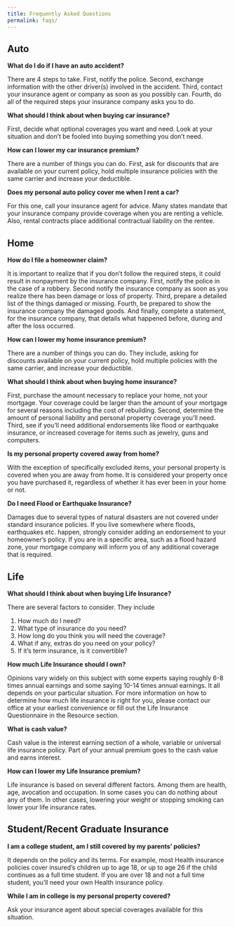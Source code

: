 ```yaml
---
title: Frequently Asked Questions
permalink: faqs/
---
```

## Auto

**What do I do if I have an auto accident?**

There are 4 steps to take. First, notify the police. Second, exchange information with the other driver(s) involved in the accident. Third, contact your insurance agent or company as soon as you possibly can. Fourth, do all of the required steps your insurance company asks you to do.

**What should I think about when buying car insurance?**

First, decide what optional coverages you want and need. Look at your situation and don’t be fooled into buying something you don’t need.

**How can I lower my car insurance premium?**

There are a number of things you can do. First, ask for discounts that are available on your current policy, hold multiple insurance policies with the same carrier and increase your deductible.

**Does my personal auto policy cover me when I rent a car?**

For this one, call your insurance agent for advice. Many states mandate that your insurance company provide coverage when you are renting a vehicle. Also, rental contracts place additional contractual liability on the rentee.

## Home

**How do I file a homeowner claim?**

It is important to realize that if you don’t follow the required steps, it could result in nonpayment by the insurance company. First, notify the police in the case of a robbery. Second notify the insurance company as soon as you realize there has been damage or loss of property. Third, prepare a detailed list of the things damaged or missing. Fourth, be prepared to show the insurance company the damaged goods. And finally, complete a statement, for the insurance company, that details what happened before, during and after the loss occurred.

**How can I lower my home insurance premium?**

There are a number of things you can do. They include, asking for discounts available on your current policy, hold multiple policies with the same carrier, and increase your deductible.

**What should I think about when buying home insurance?**

First, purchase the amount necessary to replace your home, not your mortgage. Your coverage could be larger than the amount of your mortgage for several reasons including the cost of rebuilding. Second, determine the amount of personal liability and personal property coverage you’ll need. Third, see if you’ll need additional endorsements like flood or earthquake insurance, or increased coverage for items such as jewelry, guns and computers.

**Is my personal property covered away from home?**

With the exception of specifically excluded items, your personal property is covered when you are away from home. It is considered your property once you have purchased it, regardless of whether it has ever been in your home or not.

**Do I need Flood or Earthquake Insurance?**

Damages due to several types of natural disasters are not covered under standard insurance policies. If you live somewhere where floods, earthquakes etc. happen, strongly consider adding an endorsement to your homeowner’s policy. If you are in a specific area, such as a flood hazard zone, your mortgage company will inform you of any additional coverage that is required.

## Life

**What should I think about when buying Life Insurance?**

There are several factors to consider. They include

1. How much do I need?
2. What type of insurance do you need?
3. How long do you think you will need the coverage?
4. What if any, extras do you need on your policy?
5. If it’s term insurance, is it convertible?

**How much Life Insurance should I own?**

Opinions vary widely on this subject with some experts saying roughly 6-8 times annual earnings and some saying 10-14 times annual earnings. It all depends on your particular situation. For more information on how to determine how much life insurance is right for you, please contact our office at your earliest convenience or fill out the Life Insurance Questionnaire in the Resource section.

**What is cash value?**

Cash value is the interest earning section of a whole, variable or universal life insurance policy. Part of your annual premium goes to the cash value and earns interest.

**How can I lower my Life Insurance premium?**

Life insurance is based on several different factors. Among them are health, age, avocation and occupation. In some cases you can do nothing about any of them. In other cases, lowering your weight or stopping smoking can lower your life insurance rates.

## Student/Recent Graduate Insurance

**I am a college student, am I still covered by my parents’ policies?**

It depends on the policy and its terms. For example, most Health insurance policies cover insured’s children up to age 18, or up to age 26 if the child continues as a full time student. If you are over 18 and not a full time student, you’ll need your own Health insurance policy.

**While I am in college is my personal property covered?**

Ask your insurance agent about special coverages available for this situation.